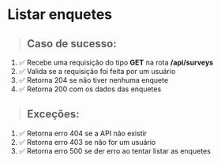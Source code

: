 # Listar enquetes

> ## Caso de sucesso:
1. ✅ Recebe uma requisição do tipo **GET** na rota **/api/surveys**
1. ✅ Valida se a requisição foi feita por um usuário
1. ✅ Retorna 204 se não tiver nenhuma enquete
1. ✅ Retorna 200 com os dados das enquetes

> ## Exceções:
1. ✅ Retorna erro 404 se a API não existir
1. ✅ Retorna erro 403 se não for um usuário
1. ✅ Retorna erro 500 se der erro ao tentar listar as enquetes